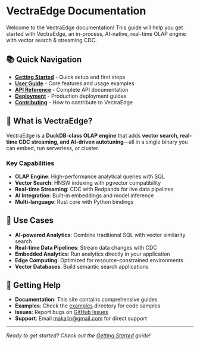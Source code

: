 # VectraEdge Documentation

Welcome to the VectraEdge documentation! This guide will help you get started with VectraEdge, an in-process, AI-native, real-time OLAP engine with vector search & streaming CDC.

## 📚 Quick Navigation

- **[Getting Started](getting-started.md)** - Quick setup and first steps
- **[User Guide](user-guide.md)** - Core features and usage examples
- **[API Reference](api-reference.md)** - Complete API documentation
- **[Deployment](deployment.md)** - Production deployment guides
- **[Contributing](contributing.md)** - How to contribute to VectraEdge

## 🚀 What is VectraEdge?

VectraEdge is a **DuckDB-class OLAP engine** that adds **vector search, real-time CDC streaming, and AI-driven autotuning**—all in a single binary you can embed, run serverless, or cluster.

### Key Capabilities

- **OLAP Engine**: High-performance analytical queries with SQL
- **Vector Search**: HNSW indexing with pgvector compatibility
- **Real-time Streaming**: CDC with Redpanda for live data pipelines
- **AI Integration**: Built-in embeddings and model inference
- **Multi-language**: Rust core with Python bindings

## 🎯 Use Cases

- **AI-powered Analytics**: Combine traditional SQL with vector similarity search
- **Real-time Data Pipelines**: Stream data changes with CDC
- **Embedded Analytics**: Run analytics directly in your application
- **Edge Computing**: Optimized for resource-constrained environments
- **Vector Databases**: Build semantic search applications

## 📖 Getting Help

- **Documentation**: This site contains comprehensive guides
- **Examples**: Check the [examples](examples/) directory for code samples
- **Issues**: Report bugs on [GitHub Issues](https://github.com/makalin/vectraedge/issues)
- **Support**: Email makalin@gmail.com for direct support

---

*Ready to get started? Check out the [Getting Started](getting-started.md) guide!*
